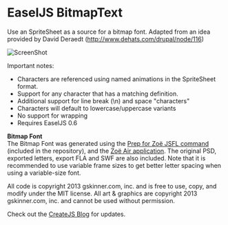 EaselJS BitmapText
=======

Use an SpriteSheet as a source for a bitmap font.
Adapted from an idea provided by David Deraedt (http://www.dehats.com/drupal/node/116)

![ScreenShot](https://raw.github.com/CreateJS/sandbox/master/BitmapText/README_1.png)

Important notes:

* Characters are referenced using named animations in the SpriteSheet format.
* Support for any character that has a matching definition.
* Additional support for line break (\n) and space "characters"
* Characters will default to lowercase/uppercase variants
* No support for wrapping
* Requires EaselJS 0.6

**Bitmap Font**<br />
The Bitmap Font was generated using the [Prep for Zo&euml; JSFL command](http://gskinner.com/blog/archives/2012/08/prep-for-zoe-jsfl-command.html)
(included in the repository), and the [Zo&euml; Air application](http://createjs.com/zoe). The original PSD, exported
letters, export FLA and SWF are also included. Note that it is recommended to use variable frame sizes to get better
letter spacing when using a variable-size font.

All code is copyright 2013 gskinner.com, inc. and is free to use, copy, and modify under the MIT license.
All art & graphics are copyright 2013 gskinner.com, inc. and cannot be used without permission.

Check out the [CreateJS Blog](http://blog.createjs.com) for updates.